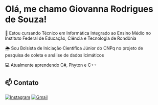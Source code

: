 # Olá, me chamo Giovanna Rodrigues de Souza!

🪪 Estou cursando Técnico em Informática Integrado ao Ensino Médio no Instituto Federal de Educação, Ciência e Tecnologia de Rondônia

🌦️ Sou Bolsista de Iniciação Científica Júnior do CNPq no projeto de pesquisa de coleta e análise de dados lcimáticos

💻 Atualmente aprendendo C#, Phyton e C++

## 📫 Contato
[![Instagram](https://img.shields.io/badge/Instagram-%23E4405F?style=for-the-badge&logo=instagram&logoColor=white)](https://www.instagram.com/giovrds)
[![Gmail](https://img.shields.io/badge/Gmail-red?style=for-the-badge&logo=gmail&logoColor=white)](mailto:giovannaescolar@gmail.com)

